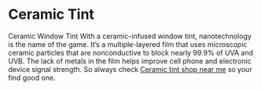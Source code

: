 # Ceramic Tint
Ceramic Window Tint With a ceramic-infused window tint, nanotechnology is the name of the game. It’s a multiple-layered film that uses microscopic ceramic particles that are nonconductive to block nearly 99.9% of UVA and UVB. The lack of metals in the film helps improve cell phone and electronic device signal strength. So always check [Ceramic tint shop near me](https://www.shellshockedwraps.com/howpaintcorrectionworks) so your find good one.
